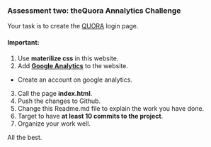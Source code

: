 ### Assessment two: theQuora Annalytics Challenge

Your task is to create the [QUORA](https://www.quora.com/) login page.

#### Important:
1. Use **materilize css** in this website.
2. Add **[Google Analytics](http://www.google.com/analytics/)** to the website.
 - Create an account on google analytics.
3. Call the page **index.html**.
4. Push the changes to Github.
5. Change this Readme.md file to explain the work you have done.
6. Target to have **at least 10 commits to the project**.
7. Organize your work well.




All the best.
